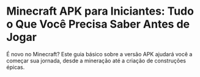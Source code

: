 # Minecraft APK para Iniciantes: Tudo o Que Você Precisa Saber Antes de Jogar

É novo no Minecraft? Este guia básico sobre a versão APK ajudará você a começar sua jornada, desde a mineração até a criação de construções épicas.

